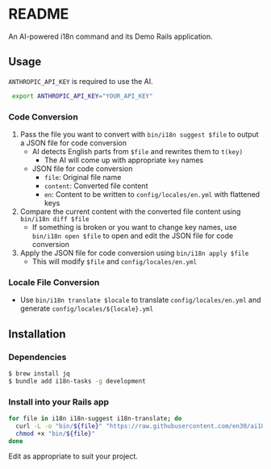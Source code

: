 # README

An AI-powered i18n command and its Demo Rails application.

## Usage

`ANTHROPIC_API_KEY` is required to use the AI.

```sh
 export ANTHROPIC_API_KEY="YOUR_API_KEY"
```

### Code Conversion

1. Pass the file you want to convert with `bin/i18n suggest $file` to output a JSON file for code conversion
   - AI detects English parts from `$file` and rewrites them to `t(key)`
     - The AI will come up with appropriate `key` names
   - JSON file for code conversion
     - `file`: Original file name
     - `content`: Converted file content
     - `en`: Content to be written to `config/locales/en.yml` with flattened keys
2. Compare the current content with the converted file content using `bin/i18n diff $file`
   - If something is broken or you want to change key names, use `bin/i18n open $file` to open and edit the JSON file for code conversion
3. Apply the JSON file for code conversion using `bin/i18n apply $file`
   - This will modify `$file` and `config/locales/en.yml`

### Locale File Conversion

- Use `bin/i18n translate $locale` to translate `config/locales/en.yml` and generate `config/locales/${locale}.yml`

## Installation

### Dependencies

```sh
$ brew install jq
$ bundle add i18n-tasks -g development
```

### Install into your Rails app

```sh
for file in i18n i18n-suggest i18n-translate; do
  curl -L -o "bin/${file}" "https://raw.githubusercontent.com/en30/ai18n/refs/heads/en/bin/${file}"
  chmod +x "bin/${file}"
done
```

Edit as appropriate to suit your project.
